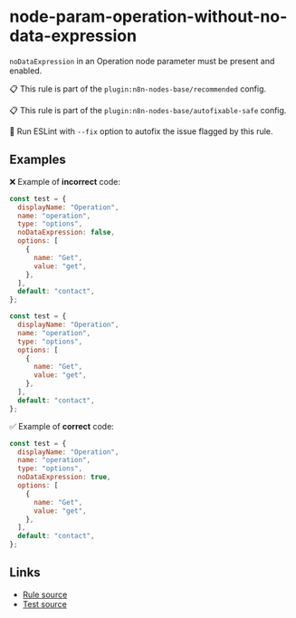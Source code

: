 [//]: # "File generated from a template. Do not edit this file directly."

# node-param-operation-without-no-data-expression

`noDataExpression` in an Operation node parameter must be present and enabled.

📋 This rule is part of the `plugin:n8n-nodes-base/recommended` config.

📋 This rule is part of the `plugin:n8n-nodes-base/autofixable-safe` config.

🔧 Run ESLint with `--fix` option to autofix the issue flagged by this rule.

## Examples

❌ Example of **incorrect** code:

```js
const test = {
  displayName: "Operation",
  name: "operation",
  type: "options",
  noDataExpression: false,
  options: [
    {
      name: "Get",
      value: "get",
    },
  ],
  default: "contact",
};

const test = {
  displayName: "Operation",
  name: "operation",
  type: "options",
  options: [
    {
      name: "Get",
      value: "get",
    },
  ],
  default: "contact",
};
```

✅ Example of **correct** code:

```js
const test = {
  displayName: "Operation",
  name: "operation",
  type: "options",
  noDataExpression: true,
  options: [
    {
      name: "Get",
      value: "get",
    },
  ],
  default: "contact",
};
```

## Links

- [Rule source](../../lib/rules/node-param-operation-without-no-data-expression.ts)
- [Test source](../../tests/node-param-operation-without-no-data-expression.test.ts)
